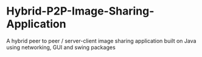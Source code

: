 # Hybrid-P2P-Image-Sharing-Application
A hybrid peer to peer / server-client image sharing application built on Java using networking, GUI and swing packages
